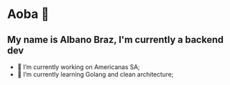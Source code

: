# Aoba 👋

## My name is Albano Braz, I'm currently a backend dev



- 🔭 I’m currently working on Americanas SA;
- 🌱 I’m currently learning Golang and clean architecture;
